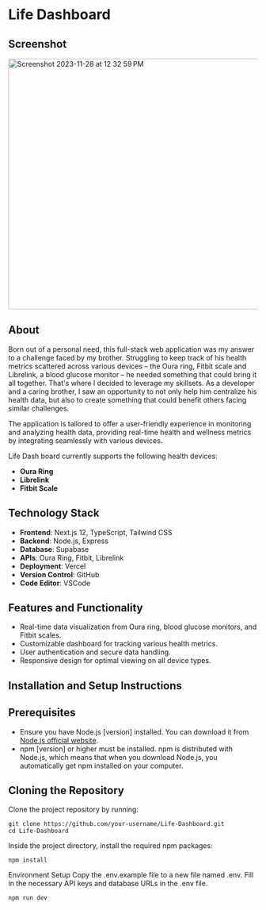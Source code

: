 # Life Dashboard

## Screenshot

<img width="505" alt="Screenshot 2023-11-28 at 12 32 59 PM" src="https://github.com/farhaannishtar/Life-Dashboard/assets/89179469/f3061a89-50f3-4df6-89b4-210063b15f1d">

## About

Born out of a personal need, this full-stack web application was my answer to a challenge faced by my brother. Struggling to keep track of his health metrics scattered across various devices – the Oura ring, Fitbit scale and Librelink, a blood glucose monitor – he needed something that could bring it all together. That's where I decided to leverage my skillsets. As a developer and a caring brother, I saw an opportunity to not only help him centralize his health data, but also to create something that could benefit others facing similar challenges.

The application is tailored to offer a user-friendly experience in monitoring and analyzing health data, providing real-time health and wellness metrics by integrating seamlessly with various devices. 

Life Dash board currently supports the following health devices:
- **Oura Ring**
- **Librelink** 
- **Fitbit Scale**

## Technology Stack

- **Frontend**: Next.js 12, TypeScript, Tailwind CSS
- **Backend**: Node.js, Express
- **Database**: Supabase
- **APIs**: Oura Ring, Fitbit, Librelink
- **Deployment**: Vercel
- **Version Control**: GitHub
- **Code Editor**: VSCode

## Features and Functionality

- Real-time data visualization from Oura ring, blood glucose monitors, and Fitbit scales.
- Customizable dashboard for tracking various health metrics.
- User authentication and secure data handling.
- Responsive design for optimal viewing on all device types.

## Installation and Setup Instructions

## Prerequisites
- Ensure you have Node.js [version] installed. You can download it from [Node.js official website](https://nodejs.org/).
- npm [version] or higher must be installed. npm is distributed with Node.js, which means that when you download Node.js, you automatically get npm installed on your computer.

## Cloning the Repository
Clone the project repository by running:
```
git clone https://github.com/your-username/Life-Dashboard.git
cd Life-Dashboard
```
Inside the project directory, install the required npm packages:

```
npm install
```

Environment Setup
Copy the .env.example file to a new file named .env.
Fill in the necessary API keys and database URLs in the .env file.

```
npm run dev
```
